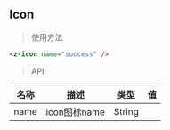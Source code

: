 ## Icon

> 使用方法

```html
<z-icon name="success" />
```

> API

| 名称 | 描述 | 类型 | 值 |
| :-: | :-: | :-: | :-: |
| name | icon图标name | String | |
